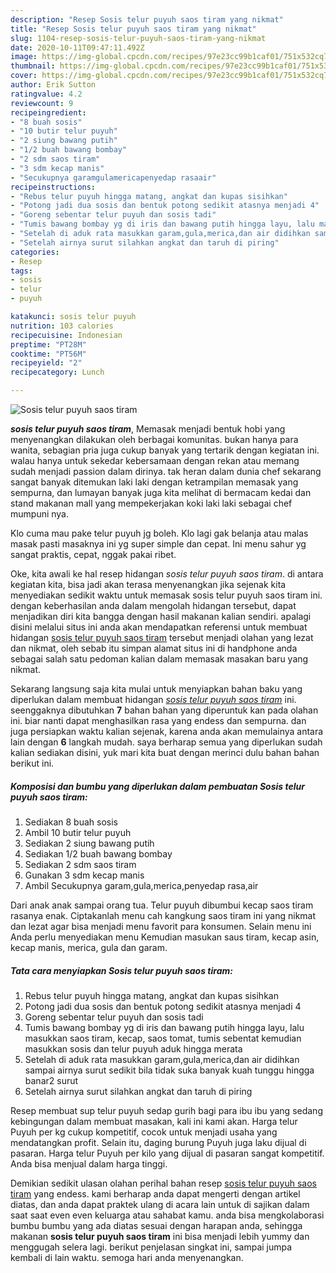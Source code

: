 ```yaml
---
description: "Resep Sosis telur puyuh saos tiram yang nikmat"
title: "Resep Sosis telur puyuh saos tiram yang nikmat"
slug: 1104-resep-sosis-telur-puyuh-saos-tiram-yang-nikmat
date: 2020-10-11T09:47:11.492Z
image: https://img-global.cpcdn.com/recipes/97e23cc99b1caf01/751x532cq70/sosis-telur-puyuh-saos-tiram-foto-resep-utama.jpg
thumbnail: https://img-global.cpcdn.com/recipes/97e23cc99b1caf01/751x532cq70/sosis-telur-puyuh-saos-tiram-foto-resep-utama.jpg
cover: https://img-global.cpcdn.com/recipes/97e23cc99b1caf01/751x532cq70/sosis-telur-puyuh-saos-tiram-foto-resep-utama.jpg
author: Erik Sutton
ratingvalue: 4.2
reviewcount: 9
recipeingredient:
- "8 buah sosis"
- "10 butir telur puyuh"
- "2 siung bawang putih"
- "1/2 buah bawang bombay"
- "2 sdm saos tiram"
- "3 sdm kecap manis"
- "Secukupnya garamgulamericapenyedap rasaair"
recipeinstructions:
- "Rebus telur puyuh hingga matang, angkat dan kupas sisihkan"
- "Potong jadi dua sosis dan bentuk potong sedikit atasnya menjadi 4"
- "Goreng sebentar telur puyuh dan sosis tadi"
- "Tumis bawang bombay yg di iris dan bawang putih hingga layu, lalu masukkan saos tiram, kecap, saos tomat, tumis sebentat kemudian masukkan sosis dan telur puyuh aduk hingga merata"
- "Setelah di aduk rata masukkan garam,gula,merica,dan air didihkan sampai airnya surut sedikit bila tidak suka banyak kuah tunggu hingga banar2 surut"
- "Setelah airnya surut silahkan angkat dan taruh di piring"
categories:
- Resep
tags:
- sosis
- telur
- puyuh

katakunci: sosis telur puyuh 
nutrition: 103 calories
recipecuisine: Indonesian
preptime: "PT28M"
cooktime: "PT56M"
recipeyield: "2"
recipecategory: Lunch

---
```



![Sosis telur puyuh saos tiram](https://img-global.cpcdn.com/recipes/97e23cc99b1caf01/751x532cq70/sosis-telur-puyuh-saos-tiram-foto-resep-utama.jpg)

<b><i>sosis telur puyuh saos tiram</i></b>, Memasak menjadi bentuk hobi yang menyenangkan dilakukan oleh berbagai komunitas. bukan hanya para wanita, sebagian pria juga cukup banyak yang tertarik dengan kegiatan ini. walau hanya untuk sekedar kebersamaan dengan rekan atau memang sudah menjadi passion dalam dirinya. tak heran dalam dunia chef sekarang sangat banyak ditemukan laki laki dengan ketrampilan memasak yang sempurna, dan lumayan banyak juga kita melihat di bermacam kedai dan stand makanan mall yang mempekerjakan koki laki laki sebagai chef mumpuni nya.

Klo cuma mau pake telur puyuh jg boleh. Klo lagi gak belanja atau malas masak pasti masaknya ini yg super simple dan cepat. Ini menu sahur yg sangat praktis, cepat, nggak pakai ribet.

Oke, kita awali ke hal resep hidangan <i>sosis telur puyuh saos tiram</i>. di antara kegiatan kita, bisa jadi akan terasa menyenangkan jika sejenak kita menyediakan sedikit waktu untuk memasak sosis telur puyuh saos tiram ini. dengan keberhasilan anda dalam mengolah hidangan tersebut, dapat menjadikan diri kita bangga dengan hasil makanan kalian sendiri. apalagi disini melalui situs ini anda akan mendapatkan referensi untuk membuat hidangan <u>sosis telur puyuh saos tiram</u> tersebut menjadi olahan yang lezat dan nikmat, oleh sebab itu simpan alamat situs ini di handphone anda sebagai salah satu pedoman kalian dalam memasak masakan baru yang nikmat.


Sekarang langsung saja kita mulai untuk menyiapkan bahan baku yang diperlukan dalam membuat hidangan <u><i>sosis telur puyuh saos tiram</i></u> ini. seenggaknya dibutuhkan <b>7</b> bahan bahan yang diperuntuk kan pada olahan ini. biar nanti dapat menghasilkan rasa yang endess dan sempurna. dan juga persiapkan waktu kalian sejenak, karena anda akan memulainya antara lain dengan <b>6</b> langkah mudah. saya berharap semua yang diperlukan sudah kalian sediakan disini, yuk mari kita buat dengan merinci dulu bahan bahan berikut ini.

<!--inarticleads1-->

##### Komposisi dan bumbu yang diperlukan dalam pembuatan Sosis telur puyuh saos tiram:

1. Sediakan 8 buah sosis
1. Ambil 10 butir telur puyuh
1. Sediakan 2 siung bawang putih
1. Sediakan 1/2 buah bawang bombay
1. Sediakan 2 sdm saos tiram
1. Gunakan 3 sdm kecap manis
1. Ambil Secukupnya garam,gula,merica,penyedap rasa,air


Dari anak anak sampai orang tua. Telur puyuh dibumbui kecap saos tiram rasanya enak. Ciptakanlah menu cah kangkung saos tiram ini yang nikmat dan lezat agar bisa menjadi menu favorit para konsumen. Selain menu ini Anda perlu menyediakan menu Kemudian masukan saus tiram, kecap asin, kecap manis, merica, gula dan garam. 

<!--inarticleads2-->

##### Tata cara menyiapkan Sosis telur puyuh saos tiram:

1. Rebus telur puyuh hingga matang, angkat dan kupas sisihkan
1. Potong jadi dua sosis dan bentuk potong sedikit atasnya menjadi 4
1. Goreng sebentar telur puyuh dan sosis tadi
1. Tumis bawang bombay yg di iris dan bawang putih hingga layu, lalu masukkan saos tiram, kecap, saos tomat, tumis sebentat kemudian masukkan sosis dan telur puyuh aduk hingga merata
1. Setelah di aduk rata masukkan garam,gula,merica,dan air didihkan sampai airnya surut sedikit bila tidak suka banyak kuah tunggu hingga banar2 surut
1. Setelah airnya surut silahkan angkat dan taruh di piring


Resep membuat sup telur puyuh sedap gurih bagi para ibu ibu yang sedang kebingungan dalam membuat masakan, kali ini kami akan. Harga telur Puyuh per kg cukup kompetitif, cocok untuk menjadi usaha yang mendatangkan profit. Selain itu, daging burung Puyuh juga laku dijual di pasaran. Harga telur Puyuh per kilo yang dijual di pasaran sangat kompetitif. Anda bisa menjual dalam harga tinggi. 

Demikian sedikit ulasan olahan perihal bahan resep <u>sosis telur puyuh saos tiram</u> yang endess. kami berharap anda dapat mengerti dengan artikel diatas, dan anda dapat praktek ulang di acara lain untuk di sajikan dalam saat saat even even keluarga atau sahabat kamu. anda bisa mengkolaborasi bumbu bumbu yang ada diatas sesuai dengan harapan anda, sehingga makanan <b>sosis telur puyuh saos tiram</b> ini bisa menjadi lebih yummy dan menggugah selera lagi. berikut penjelasan singkat ini, sampai jumpa kembali di lain waktu. semoga hari anda menyenangkan.
